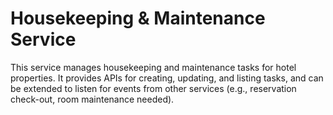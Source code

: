 # Housekeeping & Maintenance Service

This service manages housekeeping and maintenance tasks for hotel properties. It provides APIs for creating, updating, and listing tasks, and can be extended to listen for events from other services (e.g., reservation check-out, room maintenance needed).
